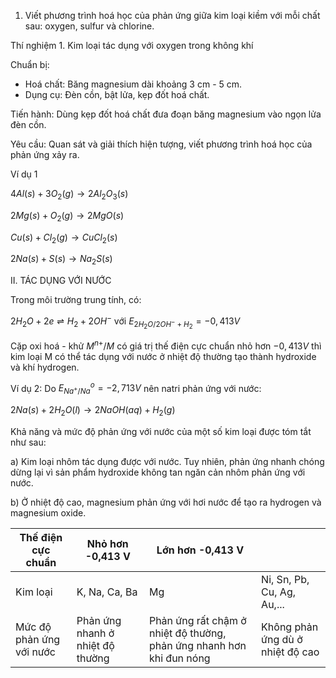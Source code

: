 1. Viết phương trình hoá học của phản ứng giữa kim loại kiềm với mỗi chất sau: oxygen, sulfur và chlorine.

Thí nghiệm 1. Kim loại tác dụng với oxygen trong không khí

Chuẩn bị:
- Hoá chất: Băng magnesium dài khoảng 3 cm - 5 cm.
- Dụng cụ: Đèn cồn, bật lửa, kẹp đốt hoá chất.

Tiến hành: Dùng kẹp đốt hoá chất đưa đoạn băng magnesium vào ngọn lửa đèn cồn.

Yêu cầu: Quan sát và giải thích hiện tượng, viết phương trình hoá học của phản ứng xảy ra.

Ví dụ 1

$4Al(s) + 3O_2(g) \rightarrow 2Al_2O_3(s)$

$2Mg(s) + O_2(g) \rightarrow 2MgO(s)$

$Cu(s) + Cl_2(g) \rightarrow CuCl_2(s)$

$2Na(s) + S(s) \rightarrow Na_2S(s)$

II. TÁC DỤNG VỚI NƯỚC

Trong môi trường trung tính, có:

$2H_2O + 2e \rightleftharpoons H_2 + 2OH^-$ với $E_{2H_2O/2OH^- + H_2} = -0,413 V$

Cặp oxi hoá - khử $M^{n+}/M$ có giá trị thế điện cực chuẩn nhỏ hơn $-0,413 V$ thì kim loại M có thể tác dụng với nước ở nhiệt độ thường tạo thành hydroxide và khí hydrogen.

Ví dụ 2: Do $E^o_{Na^+/Na} = -2,713 V$ nên natri phản ứng với nước:

$2Na(s) + 2H_2O(l) \rightarrow 2NaOH(aq) + H_2(g)$

Khả năng và mức độ phản ứng với nước của một số kim loại được tóm tắt như sau:

a) Kim loại nhôm tác dụng được với nước. Tuy nhiên, phản ứng nhanh chóng dừng lại vì sản phẩm hydroxide không tan ngăn cản nhôm phản ứng với nước.

b) Ở nhiệt độ cao, magnesium phản ứng với hơi nước để tạo ra hydrogen và magnesium oxide.

| Thế điện cực chuẩn       | Nhỏ hơn -0,413 V                 | Lớn hơn -0,413 V                                                     |                                  |
| ------------------------ | -------------------------------- | -------------------------------------------------------------------- | -------------------------------- |
| Kim loại                 | K, Na, Ca, Ba                    | Mg                                                                   | Ni, Sn, Pb, Cu, Ag, Au,...       |
| Mức độ phản ứng với nước | Phản ứng nhanh ở nhiệt độ thường | Phản ứng rất chậm ở nhiệt độ thường, phản ứng nhanh hơn khi đun nóng | Không phản ứng dù ở nhiệt độ cao |